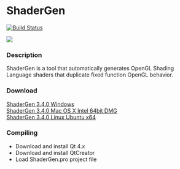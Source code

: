 ShaderGen
=========

[![Build Status](https://secure.travis-ci.org/mojocorp/ShaderGen.png)](http://travis-ci.org/mojocorp/ShaderGen)

<img src="https://raw.github.com/mojocorp/ShaderGen/master/screen-capture.jpg" >

### Description ###

ShaderGen is a tool that automatically generates OpenGL Shading Language shaders that duplicate fixed function OpenGL behavior.

### Download ###

[ShaderGen 3.4.0 Windows](https://github.com/mojocorp/ShaderGen/releases/download/v3.4.0/ShaderGen-3.4.0.exe)  
[ShaderGen 3.4.0 Mac OS X Intel 64bit DMG](https://github.com/mojocorp/ShaderGen/releases/download/v3.4.0/ShaderGen-3.4.0.dmg)  
[ShaderGen 3.4.0 Linux Ubuntu x64](https://github.com/mojocorp/ShaderGen/releases/download/v3.4.0/ShaderGen-3.4.0.tar.gz)  

### Compiling ###

* Download and install Qt 4.x
* Download and install QtCreator
* Load ShaderGen.pro project file 
